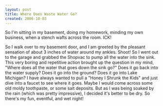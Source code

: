 ```yaml
---
layout: post
title: Where Does Waste Water Go?
created: 2006-10-03
---
```

So I'm sitting in my basement, doing my homework, minding my own business, when a stench wafts across the room. ICK!

So I walk over to my basement door, and I am greeted by the pleasant sensation of about 3 inches of water around my ankles. Shoot! So I went out to the garage and grabbed the Shopvac to pump all the water into the sink. This very boring and repetitive action brought up the question in my mind, "Where does all the water that goes down the sink go?" Does it go back into the water supply? Does it go into the ground? Does it go into Lake Michigan? I have always wanted to pull a "Honey I Shrunk the Kids" and just dive into a faucet to see where it goes. Maybe I would come across some old moldy toothpaste, or some salt deposits. But as I was being soaked by the rain (which was pretty impressive), I decided it's better to be dry. So there's my fun, eventful, and wet night!